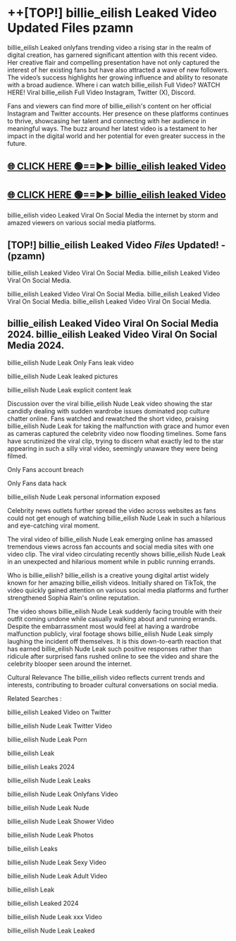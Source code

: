 # ++[TOP!] billie_eilish Leaked Video Updated Files pzamn<br>

billie_eilish Leaked onlyfans trending video a rising star in the realm of digital creation, has garnered significant attention with this recent video. Her creative flair and compelling presentation have not only captured the interest of her existing fans but have also attracted a wave of new followers. The video’s success highlights her growing influence and ability to resonate with a broad audience.
Where i can watch billie_eilish Full Video? WATCH HERE! Viral billie_eilish Full Video Instagram, Twitter (X), Discord.


Fans and viewers can find more of billie_eilish's content on her official Instagram and Twitter accounts. Her presence on these platforms continues to thrive, showcasing her talent and connecting with her audience in meaningful ways. The buzz around her latest video is a testament to her impact in the digital world and her potential for even greater success in the future.


## [🌐 CLICK HERE 🟢==►► billie_eilish leaked Video ](https://xnudes.xyz/go)

## [🌐 CLICK HERE 🟢==►► billie_eilish leaked Video ](https://xnudes.xyz/go)



billie_eilish video Leaked Viral On Social Media the internet by storm and amazed viewers on various social media platforms.


## [TOP!] billie_eilish Leaked Video *Files* Updated! - (pzamn)

billie_eilish Leaked Video Viral On Social Media. billie_eilish Leaked Video Viral On Social Media.

billie_eilish Leaked Video Viral On Social Media. billie_eilish Leaked Video Viral On Social Media. billie_eilish Leaked Video Viral On Social Media.


## billie_eilish Leaked Video Viral On Social Media 2024. billie_eilish Leaked Video Viral On Social Media 2024.
billie_eilish Nude Leak Only Fans leak video

billie_eilish Nude Leak leaked pictures

billie_eilish Nude Leak explicit content leak

Discussion over the viral billie_eilish Nude Leak video showing the star candidly dealing with sudden wardrobe issues dominated pop culture chatter online. Fans watched and rewatched the short video, praising billie_eilish Nude Leak for taking the malfunction with grace and humor even as cameras captured the celebrity video now flooding timelines. Some fans have scrutinized the viral clip, trying to discern what exactly led to the star appearing in such a silly viral video, seemingly unaware they were being filmed.


Only Fans account breach

Only Fans data hack

billie_eilish Nude Leak personal information exposed

Celebrity news outlets further spread the video across websites as fans could not get enough of watching billie_eilish Nude Leak in such a hilarious and eye-catching viral moment.


The viral video of billie_eilish Nude Leak emerging online has amassed tremendous views across fan accounts and social media sites with one video clip. The viral video circulating recently shows billie_eilish Nude Leak in an unexpected and hilarious moment while in public running errands.


Who is billie_eilish? billie_eilish is a creative young digital artist widely known for her amazing billie_eilish videos. Initially shared on TikTok, the video quickly gained attention on various social media platforms and further strengthened Sophia Rain's online reputation.

The video shows billie_eilish Nude Leak suddenly facing trouble with their outfit coming undone while casually walking about and running errands. Despite the embarrassment most would feel at having a wardrobe malfunction publicly, viral footage shows billie_eilish Nude Leak simply laughing the incident off themselves. It is this down-to-earth reaction that has earned billie_eilish Nude Leak such positive responses rather than ridicule after surprised fans rushed online to see the video and share the celebrity blooper seen around the internet.

Cultural Relevance The billie_eilish video reflects current trends and interests, contributing to broader cultural conversations on social media.

Related Searches :

billie_eilish Leaked Video on Twitter

billie_eilish Nude Leak Twitter Video

billie_eilish Nude Leak Porn

billie_eilish Leak 

billie_eilish Leaks 2024

billie_eilish Nude Leak Leaks

billie_eilish Nude Leak Onlyfans Video

billie_eilish Nude Leak Nude

billie_eilish Nude Leak Shower Video

billie_eilish Nude Leak Photos

billie_eilish Leaks

billie_eilish Nude Leak Sexy Video

billie_eilish Nude Leak Adult Video

billie_eilish Leak

billie_eilish Leaked 2024

billie_eilish Nude Leak xxx Video

billie_eilish Nude Leak Leaked